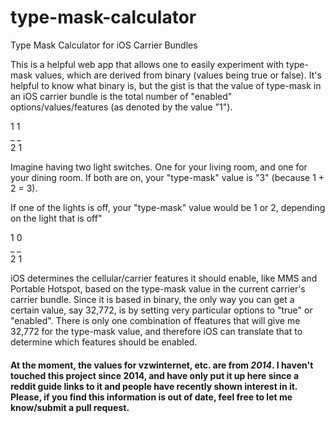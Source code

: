 # type-mask-calculator
Type Mask Calculator for iOS Carrier Bundles

This is a helpful web app that allows one to easily experiment with type-mask values, which are derived from binary (values being true or false). It's helpful to know what binary is, but the gist is that the value of type-mask in an iOS carrier bundle is the total number of "enabled" options/values/features (as denoted by the value "1").


1 1  
_ _  
2 1

Imagine having two light switches. One for your living room, and one for your dining room. If both are on, your "type-mask" value is "3" (because 1 + 2 = 3).

If one of the lights is off, your "type-mask" value would be 1 or 2, depending on the light that is off"

1 0  
_ _  
2 1

iOS determines the cellular/carrier features it should enable, like MMS and Portable Hotspot, based on the type-mask value in the current carrier's carrier bundle. Since it is based in binary, the only way you can get a certain value, say 32,772, is by setting very particular options to "true" or "enabled". There is only one combination of ffeatures that will give me 32,772 for the type-mask value, and therefore iOS can translate that to determine which features should be enabled.

#### At the moment, the values for vzwinternet, etc. are from *2014*. I haven't touched this project since 2014, and have only put it up here since a reddit guide links to it and people have recently shown interest in it. Please, if you find this information is out of date, feel free to let me know/submit a pull request.
